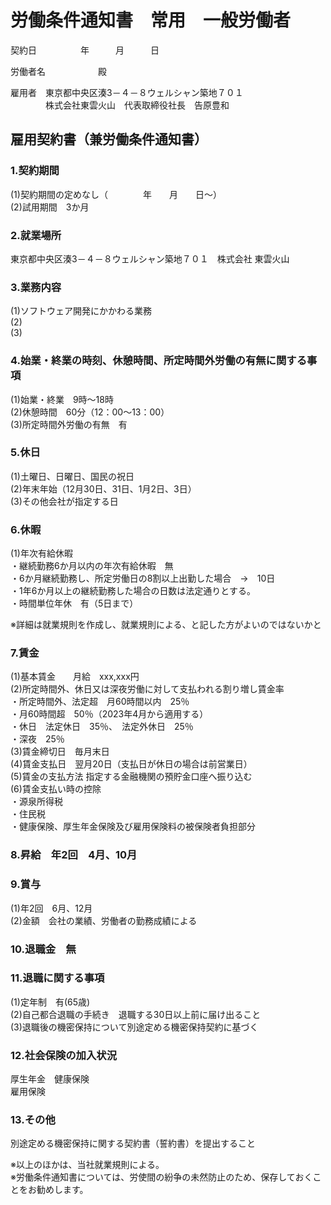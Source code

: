 # 労働条件通知書　常用　一般労働者　

契約日　　　　　年　　　月　　　日

労働者名　　　　　　殿

雇用者　東京都中央区湊3－４－８ウェルシャン築地７０１  
　　　　株式会社東雲火山　代表取締役社長　告原豊和

## 雇用契約書（兼労働条件通知書）

### 1.契約期間  

(1)契約期間の定めなし（　　　　年　　月　　日～）  
(2)試用期間　3か月

### 2.就業場所
東京都中央区湊3－４－８ウェルシャン築地７０１　株式会社 東雲火山  

### 3.業務内容
(1)ソフトウェア開発にかかわる業務  
(2)  
(3)

### 4.始業・終業の時刻、休憩時間、所定時間外労働の有無に関する事項
(1)始業・終業　9時～18時  
(2)休憩時間　60分（12：00～13：00）   
(3)所定時間外労働の有無　有

### 5.休日
(1)土曜日、日曜日、国民の祝日  
(2)年末年始（12月30日、31日、1月2日、3日）  
(3)その他会社が指定する日


### 6.休暇

(1)年次有給休暇  
・継続勤務6か月以内の年次有給休暇　無  
・6か月継続勤務し、所定労働日の8割以上出勤した場合　→　10日  
・1年6か月以上の継続勤務した場合の日数は法定通りとする。  
・時間単位年休　有（5日まで）

※詳細は就業規則を作成し、就業規則による、と記した方がよいのではないかと

### 7.賃金
(1)基本賃金　　月給　xxx,xxx円  
(2)所定時間外、休日又は深夜労働に対して支払われる割り増し賃金率  
・所定時間外、法定超　月60時間以内　25％  
・月60時間超　50％（2023年4月から適用する）  
・休日　法定休日　35％、　法定外休日　25％  
・深夜　25％  
(3)賃金締切日　毎月末日  
(4)賃金支払日　翌月20日（支払日が休日の場合は前営業日）  
(5)賃金の支払方法  指定する金融機関の預貯金口座へ振り込む  
(6)賃金支払い時の控除  
・源泉所得税  
・住民税  
・健康保険、厚生年金保険及び雇用保険料の被保険者負担部分

### 8.昇給　年2回　4月、10月

### 9.賞与
(1)年2回　6月、12月  
(2)金額　会社の業績、労働者の勤務成績による


### 10.退職金　無  

### 11.退職に関する事項
(1)定年制　有(65歳)  
(2)自己都合退職の手続き　退職する30日以上前に届け出ること  
(3)退職後の機密保持について別途定める機密保持契約に基づく

### 12.社会保険の加入状況
厚生年金　健康保険  
雇用保険 

### 13.その他
別途定める機密保持に関する契約書（誓約書）を提出すること

※以上のほかは、当社就業規則による。  
※労働条件通知書については、労使間の紛争の未然防止のため、保存しておくことをお勧めします。
